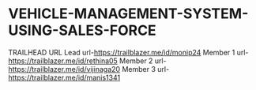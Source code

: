 # VEHICLE-MANAGEMENT-SYSTEM-USING-SALES-FORCE
TRAILHEAD URL
Lead url-https://trailblazer.me/id/monip24
Member 1 url-https://trailblazer.me/id/rethina05
Member 2 url-https://trailblazer.me/id/vijinaga20
Member 3 url-https://trailblazer.me/id/manis1341
